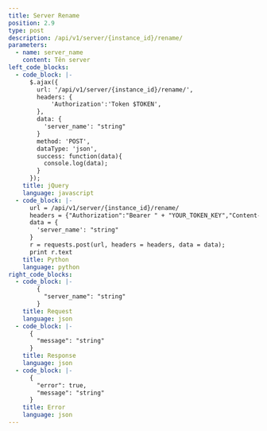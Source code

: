 ```yaml
---
title: Server Rename
position: 2.9
type: post
description: /api/v1/server/{instance_id}/rename/
parameters:
  - name: server_name
    content: Tên server
left_code_blocks:
  - code_block: |-
      $.ajax({
        url: '/api/v1/server/{instance_id}/rename/',
        headers: {
            'Authorization':'Token $TOKEN',
        },
        data: {
          'server_name': "string"
        }
        method: 'POST',
        dataType: 'json',
        success: function(data){
          console.log(data);
        }
      });
    title: jQuery
    language: javascript
  - code_block: |-
      url = /api/v1/server/{instance_id}/rename/
      headers = {"Authorization":"Bearer " + "YOUR_TOKEN_KEY","Content-Type":"application/json"}
      data = {
        'server_name': "string"
      }
      r = requests.post(url, headers = headers, data = data);
      print r.text
    title: Python
    language: python
right_code_blocks:
  - code_block: |-
        {
          "server_name": "string"
        }
    title: Request
    language: json
  - code_block: |-
      {
        "message": "string"
      }
    title: Response
    language: json
  - code_block: |-
      {
        "error": true,
        "message": "string"
      }
    title: Error
    language: json
---
```

